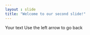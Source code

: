 ```yaml
---
layout : slide
title: "Welcome to our second slide!"
---
```

Your text
Use the left arrow to go back
